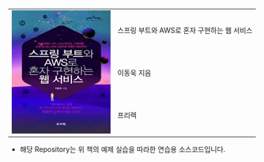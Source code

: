 <table border="0" Cellpadding = "10" Cellspacing = "10">
    <tr>
        <td rowspan="5"><img src="book1.jpeg" alt="스프링 부트와 AWS로 혼자 구현하는 웹서비스" height="250" width="200"/></td>
        <td>스프링 부트와 AWS로 혼자 구현하는 웹 서비스</td>                
    </tr>
    <tr>
        <td>이동욱 지음</td>
    </tr> 
    <tr>
        <td>프리렉</td>
    </tr> 
</table>

- 해당 Repository는 위 책의 예제 실습을 따라한 연습용 소스코드입니다.
 
